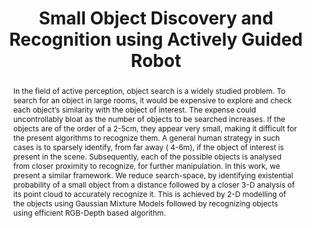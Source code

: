 ---
layout: project-page-new
title: "Small Object Discovery and Recognition using Actively Guided Robot"
authors:
  - name: Sudhanshu Mittal*
    sup: #
  - name: Siva Karthik M*
    sup: #
  - name: Suryansh Kumar
    sup: #
  - name: K Madhava Krishna
    sup: #
affiliations:
  - name: IIIT Hyderabad, India
    link: https://robotics.iiit.ac.in
    sup: #
permalink: /publications/2014/Mittal_Small-Object-Discovery/
abstract: "In the field of active perception, object search is a widely studied problem. To search for an object in large rooms, it would be expensive to explore and check each object’s similarity
with the object of interest. The expense could uncontrollably bloat as the number of objects to be searched increases. If the objects are of the order of a 2-5cm, they appear very small, making it difficult for the present algorithms to recognize them. A general human strategy in such cases is to sparsely identify, from far away ( 4-6m), if the object of interest is present in the scene. Subsequently, each of the possible objects is analysed from closer proximity to recognize, for further manipulation. In this work, we present a similar framework. We reduce search-space,
by identifying existential probability of a small object from a distance followed by a closer 3-D analysis of its point cloud to accurately recognize it. This is achieved by 2-D modelling of the
objects using Gaussian Mixture Models followed by recognizing objects using efficient RGB-Depth based algorithm."
paper: https://robotics.iiit.ac.in/uploads/Main/Publications/Sudhanshu_etal_ICPR_14.pdf
# iframe: https://www.youtube.com/embed/jhjskX4FQwA

---